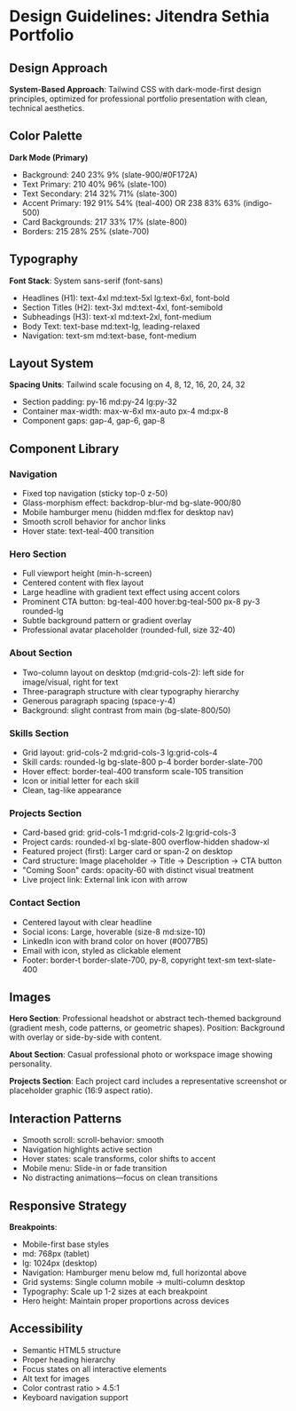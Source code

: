 # Design Guidelines: Jitendra Sethia Portfolio

## Design Approach
**System-Based Approach**: Tailwind CSS with dark-mode-first design principles, optimized for professional portfolio presentation with clean, technical aesthetics.

## Color Palette

**Dark Mode (Primary)**
- Background: 240 23% 9% (slate-900/#0F172A)
- Text Primary: 210 40% 96% (slate-100)
- Text Secondary: 214 32% 71% (slate-300)
- Accent Primary: 192 91% 54% (teal-400) OR 238 83% 63% (indigo-500)
- Card Backgrounds: 217 33% 17% (slate-800)
- Borders: 215 28% 25% (slate-700)

## Typography

**Font Stack**: System sans-serif (font-sans)
- Headlines (H1): text-4xl md:text-5xl lg:text-6xl, font-bold
- Section Titles (H2): text-3xl md:text-4xl, font-semibold
- Subheadings (H3): text-xl md:text-2xl, font-medium
- Body Text: text-base md:text-lg, leading-relaxed
- Navigation: text-sm md:text-base, font-medium

## Layout System

**Spacing Units**: Tailwind scale focusing on 4, 8, 12, 16, 20, 24, 32
- Section padding: py-16 md:py-24 lg:py-32
- Container max-width: max-w-6xl mx-auto px-4 md:px-8
- Component gaps: gap-4, gap-6, gap-8

## Component Library

### Navigation
- Fixed top navigation (sticky top-0 z-50)
- Glass-morphism effect: backdrop-blur-md bg-slate-900/80
- Mobile hamburger menu (hidden md:flex for desktop nav)
- Smooth scroll behavior for anchor links
- Hover state: text-teal-400 transition

### Hero Section
- Full viewport height (min-h-screen)
- Centered content with flex layout
- Large headline with gradient text effect using accent colors
- Prominent CTA button: bg-teal-400 hover:bg-teal-500 px-8 py-3 rounded-lg
- Subtle background pattern or gradient overlay
- Professional avatar placeholder (rounded-full, size 32-40)

### About Section
- Two-column layout on desktop (md:grid-cols-2): left side for image/visual, right for text
- Three-paragraph structure with clear typography hierarchy
- Generous paragraph spacing (space-y-4)
- Background: slight contrast from main (bg-slate-800/50)

### Skills Section
- Grid layout: grid-cols-2 md:grid-cols-3 lg:grid-cols-4
- Skill cards: rounded-lg bg-slate-800 p-4 border border-slate-700
- Hover effect: border-teal-400 transform scale-105 transition
- Icon or initial letter for each skill
- Clean, tag-like appearance

### Projects Section
- Card-based grid: grid-cols-1 md:grid-cols-2 lg:grid-cols-3
- Project cards: rounded-xl bg-slate-800 overflow-hidden shadow-xl
- Featured project (first): Larger card or span-2 on desktop
- Card structure: Image placeholder → Title → Description → CTA button
- "Coming Soon" cards: opacity-60 with distinct visual treatment
- Live project link: External link icon with arrow

### Contact Section
- Centered layout with clear headline
- Social icons: Large, hoverable (size-8 md:size-10)
- LinkedIn icon with brand color on hover (#0077B5)
- Email with icon, styled as clickable element
- Footer: border-t border-slate-700, py-8, copyright text-sm text-slate-400

## Images

**Hero Section**: Professional headshot or abstract tech-themed background (gradient mesh, code patterns, or geometric shapes). Position: Background with overlay or side-by-side with content.

**About Section**: Casual professional photo or workspace image showing personality.

**Projects Section**: Each project card includes a representative screenshot or placeholder graphic (16:9 aspect ratio).

## Interaction Patterns

- Smooth scroll: scroll-behavior: smooth
- Navigation highlights active section
- Hover states: scale transforms, color shifts to accent
- Mobile menu: Slide-in or fade transition
- No distracting animations—focus on clean transitions

## Responsive Strategy

**Breakpoints**:
- Mobile-first base styles
- md: 768px (tablet)
- lg: 1024px (desktop)
- Navigation: Hamburger menu below md, full horizontal above
- Grid systems: Single column mobile → multi-column desktop
- Typography: Scale up 1-2 sizes at each breakpoint
- Hero height: Maintain proper proportions across devices

## Accessibility

- Semantic HTML5 structure
- Proper heading hierarchy
- Focus states on all interactive elements
- Alt text for images
- Color contrast ratio > 4.5:1
- Keyboard navigation support